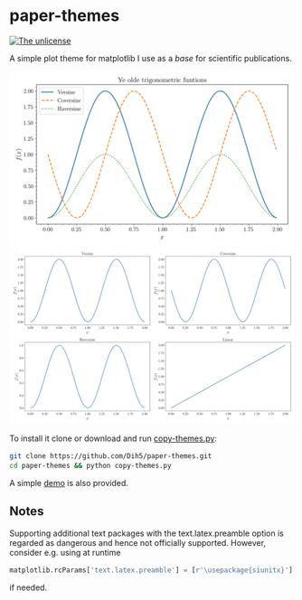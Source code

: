 # paper-themes

[![The unlicense](https://img.shields.io/badge/license-The%20Unlicense-blue.svg)](LICENSE)

A simple plot theme for matplotlib I use as a *base* for scientific publications.

![alt tag](img/demo.png)
![alt tag](img/demo4.png)

To install it clone or download and run [copy-themes.py](copy-themes.py):
```bash
git clone https://github.com/Dih5/paper-themes.git
cd paper-themes && python copy-themes.py
```
A simple [demo](demo.py) is also provided.

## Notes
Supporting additional text packages with the text.latex.preamble option is regarded as dangerous and hence not officially supported. However, consider e.g. using at runtime
```python
matplotlib.rcParams['text.latex.preamble'] = [r'\usepackage{siunitx}']
```
if needed.
